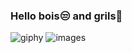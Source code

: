 ### Hello bois😒 and grils💙

![giphy](https://user-images.githubusercontent.com/66327542/89814259-adf5c880-db64-11ea-848b-47e288525918.gif)
![images](https://user-images.githubusercontent.com/66327542/89892229-2eb1d480-dbf8-11ea-9b23-85247ac2a9cb.png)
